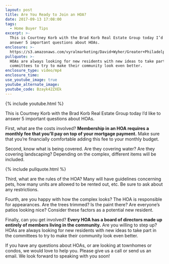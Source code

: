 ```yaml
---
layout: post
title: Are You Ready to Join an HOA?
date: 2017-09-13 17:08:00
tags:
  - Home Buyer Tips
excerpt: >-
  This is Courtney Korb with the Brad Korb Real Estate Group today I’d like to
  answer 5 important questions about HOAs.
enclosure: >-
  https://s3.amazonaws.com/vyralmarketing/David+Wyher/Greater+Philadelphia+Real+Estate-+Looking+for+a+home%253F+Don%2527t+do+these+6+things%253F.mp4
pullquote: >-
  HOAs are always looking for new residents with new ideas to take part in the
  committees to try to make their community look even better.
enclosure_type: video/mp4
enclosure_time:
use_youtube_image: true
youtube_alternate_image:
youtube_code: Bzayk42ZXEk
---
```



{% include youtube.html %}

This is Courtney Korb with the Brad Korb Real Estate Group today I’d like to answer 5 important questions about HOAs.

First, what are the costs involved? **Membership in an HOA requires a monthly fee that you’ll pay on top of your mortgage payment.** Make sure that you’re financially comfortable adding this fee to your monthly budget.

Second, know what is being covered. Are they covering water? Are they covering landscaping? Depending on the complex, different items will be included.

{% include pullquote.html %}

Third, what are the rules of the HOA? Many will have guidelines concerning pets, how many units are allowed to be rented out, etc. Be sure to ask about any restrictions.

Fourth, are you happy with how the complex looks? The HOA is responsible for appearances. Are the trees trimmed? Is the paint there? Are everyone’s patios looking nice? Consider these factors as a potential new resident.

Finally, can you get involved? **Every HOA has a board of directors made up entirely of members living in the community.** Are you willing to step up? HOAs are always looking for new residents with new ideas to take part in the committees to try to make their community look even better.

If you have any questions about HOAs, or are looking at townhomes or condos, we would love to help you. Please give us a call or send us an email. We look forward to speaking with you soon!